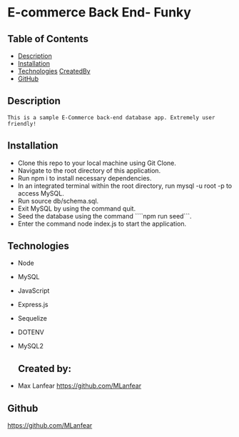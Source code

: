 # E-commerce Back End- Funky

  ## Table of Contents
  
  - [Description](#description)
  - [Installation](#installation)
  - [Technologies](#technologies)
    [CreatedBy](#Createdby)
  - [GitHub](#github)
  
  ## Description
    This is a sample E-Commerce back-end database app. Extremely user friendly!

  ## Installation
  
-   Clone this repo to your local machine using Git Clone.
-   Navigate to the root directory of this application.
-   Run npm i to install necessary dependencies.
-   In an integrated terminal within the root directory, run mysql -u root -p to access MySQL.
-   Run source db/schema.sql.
-   Exit MySQL by using the command quit.
-   Seed the database using the command ````npm run seed```.
-   Enter the command node index.js to start the application.
  
  ## Technologies
- Node
- MySQL
- JavaScript
- Express.js
- Sequelize
- DOTENV
- MySQL2  

  ## Created by:

- Max Lanfear https://github.com/MLanfear
  

## Github

  https://github.com/MLanfear